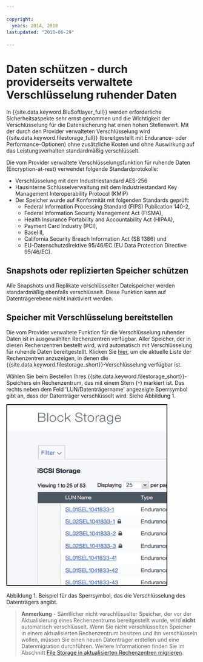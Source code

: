 ```yaml
---

copyright:
  years: 2014, 2018
lastupdated: "2018-06-29"

---
```


# Daten schützen - durch providerseits verwaltete Verschlüsselung ruhender Daten 

In {{site.data.keyword.BluSoftlayer_full}} werden erforderliche Sicherheitsaspekte sehr ernst genommen und die Wichtigkeit der Verschlüsselung für die Datensicherung hat einen hohen Stellenwert. Mit der durch den Provider verwalteten Verschlüsselung wird {{site.data.keyword.filestorage_full}} (bereitgestellt mit Endurance- oder Performance-Optionen) ohne zusätzliche Kosten und ohne Auswirkung auf das Leistungsverhalten standardmäßig verschlüsselt.

Die vom Provider verwaltete Verschlüsselungsfunktion für ruhende Daten (Encryption-at-rest) verwendet folgende Standardprotokolle:

* Verschlüsselung mit dem Industriestandard AES-256
* Hausinterne Schlüsselverwaltung mit dem Industriestandard Key Management Interoperability Protocol (KMIP)
* Der Speicher wurde auf Konformität mit folgenden Standards geprüft: 
    - Federal Information Processing Standard (FIPS) Publication 140-2, 
    - Federal Information Security Management Act (FISMA), 
    - Health Insurance Portability and Accountability Act (HIPAA), 
    - Payment Card Industry (PCI), 
    - Basel II, 
    - California Security Breach Information Act (SB 1386) und 
    - EU-Datenschutzdirektive 95/46/EC (EU Data Protection Directive 95/46/EC).

## Snapshots oder replizierten Speicher schützen  

Alle Snapshots und Replikate verschlüsselter Dateispeicher werden standardmäßig ebenfalls verschlüsselt. Diese Funktion kann auf Datenträgerebene nicht inaktiviert werden.

## Speicher mit Verschlüsselung bereitstellen

Die vom Provider verwaltete Funktion für die Verschlüsselung ruhender Daten ist in ausgewählten Rechenzentren verfügbar. Aller Speicher, der in diesen Rechenzentren bestellt wird, wird automatisch mit Verschlüsselung für ruhende Daten bereitgestellt. Klicken Sie [hier](new-ibm-block-and-file-storage-location-and-features.html), um die aktuelle Liste der Rechenzentren anzuzeigen, in denen die {{site.data.keyword.filestorage_short}}-Verschlüsselung verfügbar ist.

Wählen Sie beim Bestellen Ihres {{site.data.keyword.filestorage_short}}-Speichers ein Rechenzentrum, das mit einem Stern (`*`) markiert ist. Das rechts neben dem Feld 'LUN/Datenträgername' angezeigte Sperrsymbol gibt an, dass der Datenträger verschlüsselt wird. Siehe Abbildung 1.

![Das Sperrsymbol weist darauf hin, dass die LUN verschlüsselt ist.](/images/encryptedstorage.png)
<caption>Abbildung 1. Beispiel für das Sperrsymbol, das die Verschlüsselung des Datenträgers angibt.</caption>



>**Anmerkung** - Sämtlicher nicht verschlüsselter Speicher, der vor der Aktualisierung eines Rechenzentrums bereitgestellt wurde, wird **nicht** automatisch verschlüsselt. Wenn Sie nicht verschlüsselten Speicher in einem aktualisierten Rechenzentrum besitzen und ihn verschlüsseln wollen, müssen Sie einen neuen Datenträger erstellen und eine Datenmigration durchführen. Weitere Informationen finden Sie im Abschnitt [File Storage in aktualisierten Rechenzentren migrieren](migrate-file-storage-encrypted-file-storage.html).
